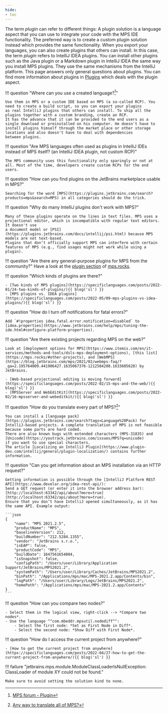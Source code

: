 ```yaml
---
hide:
- toc
---
```


The term *plugin* can refer to different things: A plugin solution is a language aspect that you can use to integrate your code
with the MPS IDE functionality. The preferred way is to create a custom plugin solution instead which provides the same functionality. When you export your languages,
you can also create plugins that others can install. In this case, the term
*plugin* refers to IntelliJ IDEA plugins. You can install other plugins such as the Java plugin or a Markdown plugin in IntelliJ IDEA
the same way you install MPS plugins. They use the same mechanisms from the IntelliJ platform.
This page answers only general questions about plugins. You can find more information about plugins in [Plugins](plugins.md)
which deals with the plugin aspect.

!!! question "Where can you use a created language?[^1]"

    Use them in MPS or a custom IDE based on MPS (a so-called RCP). You need to create a build script, so you can export your plugins
    as real IntelliJ plugins that others can install. To ship all the plugins together with a custom branding, create an RCP.
    It has the advance that it can be provided to the end users as a single download or preinstalled on his computer. He doesn't have to
    install plugins himself through the market place or other storage locations and also doesn't have to deal with dependencies
    between plugins.

!!! question "Are MPS languages often used as plugins in IntelliJ IDEs instead of MPS itself? (an IntelliJ IDEA plugin, not custom RCP)"

    The MPS community uses this functionality only sparingly or not at all. Most of the time, developers create custom RCPs for the end users.

!!! question "How can you find plugins on the JetBrains marketplace usable in MPS?"

    Searching for the word [MPS](https://plugins.jetbrains.com/search?products=mps&search=MPS) in all categories should do the trick.

!!! question "Why do many IntelliJ plugins don't work with MPS?"

    Many of these plugins operate on the lines in text files. MPS uses a projectional editor, which is incompatible with regular text editors. It doesn't use
    a document model or [PSI](https://plugins.jetbrains.com/docs/intellij/psi.html) because MPS models are not text-based.
    Plugins that don’t officially support MPS can interfere with certain features of MPS (e.g., find usages might not work while using a plugin).

!!! question "Are there any general-purpose plugins for MPS from the community?"
    Have a look at the [plugin section](https://mps.rocks/#awesome-MPS) of [mps.rocks](https://mps.rocks).

!!! question "Which kinds of plugins are there?"

    - [Two kinds of MPS plugins](https://specificlanguages.com/posts/2022-01/24-two-kinds-of-plugins/){{ blog('sl') }}
    - [MPS plugins vs. IDEA plugins](https://specificlanguages.com/posts/2022-05/09-mps-plugins-vs-idea-plugins/){{ blog('sl') }}

!!! question "How do I turn off notifications for fatal errors?"

    Add `#!properties idea.fatal.error.notification=disabled` to [idea.properties](https://www.jetbrains.com/help/mps/tuning-the-ide.html#configure-platform-properties).

!!! question "Are there existing projects regarding MPS on the web?"

    Look at [deployment options for MPS](https://www.itemis.com/en/it-services/methods-and-tools/dsls-mps-deployment-options), [this list](https://mps.rocks/#other-projects), and [WebMPS](https://blog.jetbrains.com/mps/2021/02/webmps-faq/?_ga=2.195764009.441906427.1635067376-1212584208.1633605628) by JetBrains.
    
    - [Web-based projectional editing is moving forward](https://specificlanguages.com/posts/2022-02/15-mps-and-the-web/){{ blog('sl') }}
    - [MPSServer and WebEditKit](https://specificlanguages.com/posts/2022-02/16-mpsserver-and-webeditkit/){{ blog('sl') }}

!!! question "How do you translate every part of MPS?[^2]"

    You can install a [language pack](https://plugins.jetbrains.com/search?tags=Language%20Pack) for IntelliJ-based projects. A complete translation of MPS is not feasible because some parts are hard coded. 
    There are also known bugs with extended characters (MPS-31835) and [Unicode](https://youtrack.jetbrains.com/issues/MPS?q=unicode)
    if you want to use special characters.
    The article [Localizing an IntelliJ Plugin](https://www.plugin-dev.com/intellij/general/plugin-localization/) contains further information.

!!! question "Can you get information about an MPS installation via an HTTP request?"

    Getting information is possible through the [IntelliJ Platform REST API](https://www.develar.org/idea-rest-api/):
    Send a GET request (or enter it into the browser address bar): [http://localhost:63342/api/about?more=true](http://localhost:63342/api/about?more=true).
    Ensure that you don’t have IntelliJ opened simultaneously, as it has the same API. Example output:

    ```json
    {
        "name": "MPS 2021.2.5",
        "productName": "MPS",
        "baselineVersion": 212,
        "buildNumber": "212.5284.1355",
        "vendor": "JetBrains s.r.o.",
        "isEAP": false,
        "productCode": "MPS",
        "buildDate": 1647561654804,
        "isSnapshot": false,
        "configPath": "/Users/user/Library/Application Support/JetBrains/MPS2021.2",
        "systemPath": "/Users/user/Library/Caches/JetBrains/MPS2021.2",
        "binPath": "/Applications/mps/mac/MPS-2021.2.app/Contents/bin",
        "logPath": "/Users/user/Library/Logs/JetBrains/MPS2021.2",
        "homePath": "/Applications/mps/mac/MPS-2021.2.app/Contents"
    }
    ```

!!! question "How can you compare two nodes?"

    - Select them in the logical view, right-click --> *Compare two nodes*.
    - Use the language ^^com.mbeddr.mpsutil.nodediff^^:
        - Select the first node: *Set as First Node in Diff*.
        - Select the second node: *Show Diff with First Node*.

!!! question "How do I access the current project from anywhere?"

    - [How to get the current project from anywhere](https://specificlanguages.com/posts/2022-04/27-how-to-get-the-current-project-from-anywhere/){{ blog('sl') }}

!!! failure "jetbrains.mps.module.ModuleClassLoaderIsNullException: ClassLoader of module XY could not be found."
    
    Make sure to avoid setting the solution kind to none.
 [^2]:[Any way to translate all of MPS?](https://mps-support.jetbrains.com/hc/en-us/community/posts/4407050689042-Any-way-to-translate-the-whole-MPS-)

[^1]:[MPS forum - Plugin](https://mps-support.jetbrains.com/hc/en-us/community/posts/360010679519-Plugin)